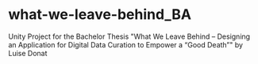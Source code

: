 # what-we-leave-behind_BA
Unity Project for the Bachelor Thesis "What We Leave Behind – Designing an Application for Digital Data Curation to Empower a “Good Death”" by Luise Donat
